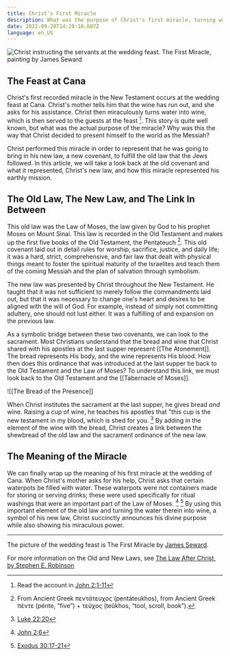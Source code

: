 ```yaml
---
title: Christ's First Miracle
description: What was the purpose of Christ's first miracle, turning water into wine?
date: 2022-09-20T14:29:18.607Z
language: en_US
---
```


![Christ instructing the servants at the wedding feast. The First Miracle, painting by James Seward](https://res.cloudinary.com/drn1fmjus/image/upload/c_scale,w_700/v1663683943/laborforzion/jamesseward-thefirstmiracle_jyt07a.jpg)

## The Feast at Cana
Christ's first recorded miracle in the New Testament occurs at the wedding feast at Cana. Christ's mother tells him that the wine has run out, and she asks for his assistance. Christ then miraculously turns water into wine, which is then served to the guests at the feast [^1]. This story is quite well known, but what was the actual purpose of the miracle? Why was this the way that Christ decided to present himself to the world as the Messiah?

Christ performed this miracle in order to represent that he was going to bring in his new law, a new covenant, to fulfill the old law that the Jews followed. In this article, we will take a look back at the old covenant and what it represented, Christ's new law, and how this miracle represented his earthly mission.

## The Old Law, The New Law, and The Link In Between
This old law was the Law of Moses, the law given by God to his prophet Moses on Mount Sinai. This law is recorded in the Old Testament and makes up the first five books of the Old Testament, the Pentateuch [^2]. This old covenant laid out in detail rules for worship, sacrifice, justice, and daily life; it was a hard, strict, comprehensive, and fair law that dealt with physical things meant to foster the spiritual maturity of the Israelites and teach them of the coming Messiah and the plan of salvation through symbolism.

The new law was presented by Christ throughout the New Testament. He taught that it was not sufficient to merely follow the commandments laid out, but that it was necessary to change one's heart and desires to be aligned with the will of God. For example, instead of simply not committing adultery, one should not lust either. It was a fulfilling of and expansion on the previous law.

As a symbolic bridge between these two covenants, we can look to the sacrament. Most Christians understand that the bread and wine that Christ shared with his apostles at the last supper represent [[The Atonement]]. The bread represents His body, and the wine represents His blood. How then does this ordinance that was introduced at the last supper tie back to the Old Testament and the Law of Moses? To understand this link, we must look back to the Old Testament and the [[Tabernacle of Moses]].

![[The Bread of the Presence]]

When Christ institutes the sacrament at the last supper, he gives bread *and* wine. Raising a cup of wine, he teaches his apostles that "this cup is the new testament in my blood, which is shed for you. [^3] By adding in the element of the wine with the bread, Christ creates a link between the shewbread of the old law and the sacrament ordinance of the new law.

## The Meaning of the Miracle
We can finally wrap up the meaning of his first miracle at the wedding of Cana. When Christ's mother asks for his help, Christ asks that certain waterpots be filled with water. These waterpots were not containers made for storing or serving drinks; these were used specifically for ritual washings that were an important part of the Law of Moses. [^4] [^5] By using this important element of the old law and turning the water therein into wine, a symbol of his new law, Christ succinctly announces his divine purpose while also showing his miraculous power.

---

The picture of the wedding feast is The First Miracle by [James Seward](http://www.somersetfineart.com/pc-6080-395-the-first-miracle-by-james-seward.aspx).

[^1]: Read the account in [John 2:1-11](https://www.churchofjesuschrist.org/study/scriptures/nt/john/2:1-11)
[^2]: From Ancient Greek πεντάτευχος (pentáteukhos), from Ancient Greek πέντε (pénte, “five”) + τεῦχος (teûkhos, “tool, scroll, book”).
[^3]: [Luke 22:20](https://www.churchofjesuschrist.org/study/scriptures/nt/luke/22:20)
[^4]: [John 2:6](https://www.churchofjesuschrist.org/study/scriptures/nt/john/2:6)
[^5]: [Exodus 30:17-21](https://www.churchofjesuschrist.org/study/scriptures/ot/ex/30:17-21)

For more information on the Old and New Laws, see [The Law After Christ, by Stephen E. Robinson](https://www.churchofjesuschrist.org/study/ensign/1983/09/the-law-after-christ)
